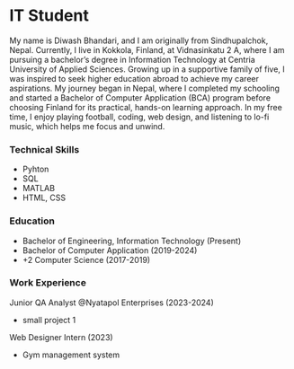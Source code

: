 # IT Student

My name is Diwash Bhandari, and I am originally from Sindhupalchok, Nepal. Currently, I live in Kokkola, Finland, at Vidnasinkatu 2 A, where I am pursuing a bachelor’s degree in Information Technology at Centria University of Applied Sciences. Growing up in a supportive family of five, I was inspired to seek higher education abroad to achieve my career aspirations. My journey began in Nepal, where I completed my schooling and started a Bachelor of Computer Application (BCA) program before choosing Finland for its practical, hands-on learning approach. In my free time, I enjoy playing football, coding, web design, and listening to lo-fi music, which helps me focus and unwind.

### Technical Skills
- Pyhton
- SQL
- MATLAB
- HTML, CSS

### Education
- Bachelor of Engineering, Information Technology (Present)
- Bachelor of Computer Application (2019-2024)
- +2 Computer Science (2017-2019)

### Work Experience
Junior QA Analyst @Nyatapol Enterprises (2023-2024)
- small project 1

Web Designer Intern (2023)
- Gym management system

